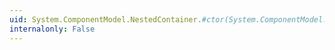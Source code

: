 ```yaml
---
uid: System.ComponentModel.NestedContainer.#ctor(System.ComponentModel.IComponent)
internalonly: False
---
```


